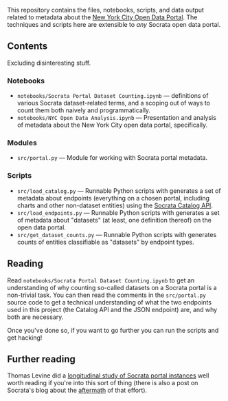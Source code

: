 This repository contains the files, notebooks, scripts, and data output related to metadata about the [New York City
Open Data Portal](https://nycopendata.socrata.com/). The techniques and scripts here are extensible to *any*
Socrata open data portal.

## Contents

Excluding disinteresting stuff.

### Notebooks

* `notebooks/Socrata Portal Dataset Counting.ipynb` &mdash; definitions of various Socrata dataset-related terms, and a
scoping out of ways to count them both naively and programmatically.
* `notebooks/NYC Open Data Analysis.ipynb` &mdash; Presentation and analysis of metadata about the New York City open data
portal, specifically.

### Modules

* `src/portal.py` &mdash; Module for working with Socrata portal metadata.

### Scripts

* `src/load_catalog.py` &mdash; Runnable Python scripts with generates a set of metadata about endpoints (everything
on a chosen portal, including charts and other non-dataset entities) using the [Socrata Catalog API](http://labs.socrata.com/docs/search.html).
* `src/load_endpoints.py` &mdash; Runnable Python scripts with generates a set of metadata about "datasets" (at
least, one definition thereof) on the open data portal.
* `src/get_dataset_counts.py` &mdash; Runnable Python scripts with generates counts of entities classifiable as
"datasets" by endpoint types.

## Reading

Read `notebooks/Socrata Portal Dataset Counting.ipynb` to get an understanding of why counting so-called datasets on
a Socrata portal is a non-trivial task. You can then read the comments in the `src/portal.py` source code to get a
technical understanding of what the two endpoints used in this project (the Catalog API and the JSON endpoint) are,
and why both are necessary.

Once you've done so, if you want to go further you can run the scripts and get hacking!

## Further reading

Thomas Levine did a [longitudinal study of Socrata portal instances](https://thomaslevine.com/!/socrata-summary/)
well worth reading if you're into this sort of thing (there is also a post on Socrata's blog about the [aftermath](https://socrata.com/blog/my-visit-to-socrata-and-data-analysis-about-data-analysis/)
of that effort).